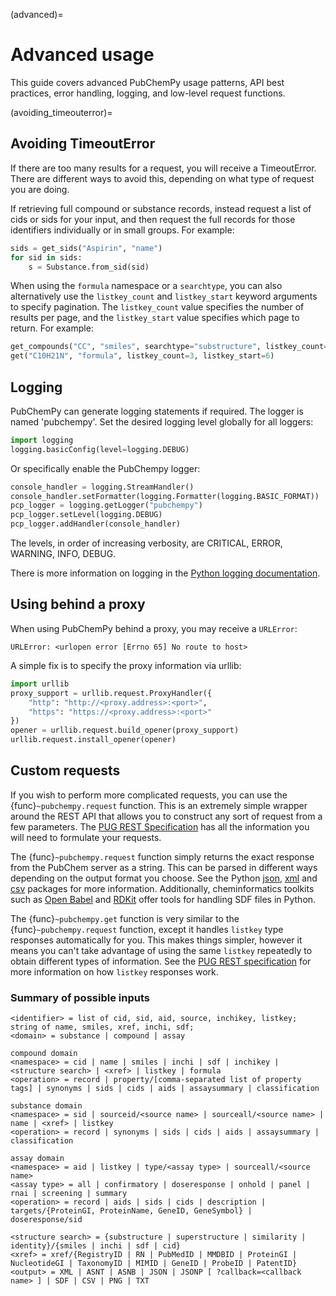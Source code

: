 (advanced)=

# Advanced usage

This guide covers advanced PubChemPy usage patterns, API best practices, error handling, logging, and low-level request functions.

(avoiding_timeouterror)=

## Avoiding TimeoutError

If there are too many results for a request, you will receive a TimeoutError. There are different ways to avoid this, depending on what type of request you are doing.

If retrieving full compound or substance records, instead request a list of cids or sids for your input, and then request the full records for those identifiers individually or in small groups. For example:

```python
sids = get_sids("Aspirin", "name")
for sid in sids:
    s = Substance.from_sid(sid)
```

When using the `formula` namespace or a `searchtype`, you can also alternatively use the `listkey_count` and `listkey_start` keyword arguments to specify pagination. The `listkey_count` value specifies the number of results per page, and the `listkey_start` value specifies which page to return. For example:

```python
get_compounds("CC", "smiles", searchtype="substructure", listkey_count=5)
get("C10H21N", "formula", listkey_count=3, listkey_start=6)
```

## Logging

PubChemPy can generate logging statements if required. The logger is named 'pubchempy'. Set the desired logging level globally for all loggers:

```python
import logging
logging.basicConfig(level=logging.DEBUG)
```

Or specifically enable the PubChempy logger:

```python
console_handler = logging.StreamHandler()
console_handler.setFormatter(logging.Formatter(logging.BASIC_FORMAT))
pcp_logger = logging.getLogger("pubchempy")
pcp_logger.setLevel(logging.DEBUG)
pcp_logger.addHandler(console_handler)
```

The levels, in order of increasing verbosity, are CRITICAL, ERROR, WARNING, INFO, DEBUG.

There is more information on logging in the [Python logging documentation][python logging documentation].

## Using behind a proxy

When using PubChemPy behind a proxy, you may receive a `URLError`:

```
URLError: <urlopen error [Errno 65] No route to host>
```

A simple fix is to specify the proxy information via urllib:

```python
import urllib
proxy_support = urllib.request.ProxyHandler({
    "http": "http://<proxy.address>:<port>",
    "https": "https://<proxy.address>:<port>"
})
opener = urllib.request.build_opener(proxy_support)
urllib.request.install_opener(opener)
```

## Custom requests

If you wish to perform more complicated requests, you can use the {func}`~pubchempy.request` function. This is an extremely simple wrapper around the REST API that allows you to construct any sort of request from a few parameters. The [PUG REST Specification] has all the information you will need to formulate your requests.

The {func}`~pubchempy.request` function simply returns the exact response from the PubChem server as a string. This can be parsed in different ways depending on the output format you choose. See the Python [json], [xml] and [csv] packages for more information. Additionally, cheminformatics toolkits such as [Open Babel] and [RDKit] offer tools for handling SDF files in Python.

The {func}`~pubchempy.get` function is very similar to the {func}`~pubchempy.request` function, except it handles `listkey` type responses automatically for you. This makes things simpler, however it means you can't take advantage of using the same `listkey` repeatedly to obtain different types of information. See the [PUG REST specification] for more information on how `listkey` responses work.

### Summary of possible inputs

```
<identifier> = list of cid, sid, aid, source, inchikey, listkey; string of name, smiles, xref, inchi, sdf;
<domain> = substance | compound | assay

compound domain
<namespace> = cid | name | smiles | inchi | sdf | inchikey | <structure search> | <xref> | listkey | formula
<operation> = record | property/[comma-separated list of property tags] | synonyms | sids | cids | aids | assaysummary | classification

substance domain
<namespace> = sid | sourceid/<source name> | sourceall/<source name> | name | <xref> | listkey
<operation> = record | synonyms | sids | cids | aids | assaysummary | classification

assay domain
<namespace> = aid | listkey | type/<assay type> | sourceall/<source name>
<assay type> = all | confirmatory | doseresponse | onhold | panel | rnai | screening | summary
<operation> = record | aids | sids | cids | description | targets/{ProteinGI, ProteinName, GeneID, GeneSymbol} | doseresponse/sid

<structure search> = {substructure | superstructure | similarity | identity}/{smiles | inchi | sdf | cid}
<xref> = xref/{RegistryID | RN | PubMedID | MMDBID | ProteinGI | NucleotideGI | TaxonomyID | MIMID | GeneID | ProbeID | PatentID}
<output> = XML | ASNT | ASNB | JSON | JSONP [ ?callback=<callback name> ] | SDF | CSV | PNG | TXT
```

[csv]: https://docs.python.org/3/library/csv.html
[json]: https://docs.python.org/3/library/json.html
[open babel]: https://openbabel.org/docs/UseTheLibrary/Python.html
[pug rest specification]: https://pubchem.ncbi.nlm.nih.gov/docs/pug-rest
[python logging documentation]: https://docs.python.org/3/howto/logging.html
[rdkit]: https://www.rdkit.org
[xml]: https://docs.python.org/3/library/xml.etree.elementtree.html
